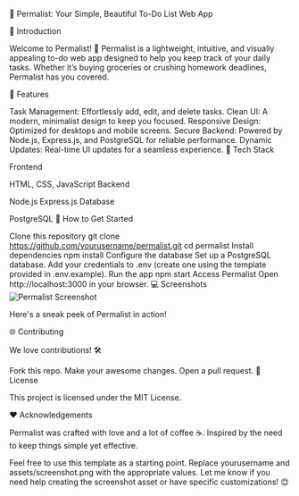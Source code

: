 📝 Permalist: Your Simple, Beautiful To-Do List Web App

🌟 Introduction

Welcome to Permalist! 🚀
Permalist is a lightweight, intuitive, and visually appealing to-do web app designed to help you keep track of your daily tasks. Whether it’s buying groceries or crushing homework deadlines, Permalist has you covered.

🎨 Features

Task Management: Effortlessly add, edit, and delete tasks.
Clean UI: A modern, minimalist design to keep you focused.
Responsive Design: Optimized for desktops and mobile screens.
Secure Backend: Powered by Node.js, Express.js, and PostgreSQL for reliable performance.
Dynamic Updates: Real-time UI updates for a seamless experience.
🚀 Tech Stack

Frontend

HTML, CSS, JavaScript
Backend

Node.js
Express.js
Database

PostgreSQL
🌟 How to Get Started

Clone this repository
git clone https://github.com/yourusername/permalist.git
cd permalist
Install dependencies
npm install
Configure the database
Set up a PostgreSQL database.
Add your credentials to .env (create one using the template provided in .env.example).
Run the app
npm start
Access Permalist
Open http://localhost:3000 in your browser.
💻 Screenshots
![Permalist Screenshot](.todo.png)

Here's a sneak peek of Permalist in action!

🌐 Contributing

We love contributions! 🛠️

Fork this repo.
Make your awesome changes.
Open a pull request.
📜 License

This project is licensed under the MIT License.

❤️ Acknowledgements

Permalist was crafted with love and a lot of coffee ☕.
Inspired by the need to keep things simple yet effective.

Feel free to use this template as a starting point. Replace yourusername and assets/screenshot.png with the appropriate values. Let me know if you need help creating the screenshot asset or have specific customizations! 😊
